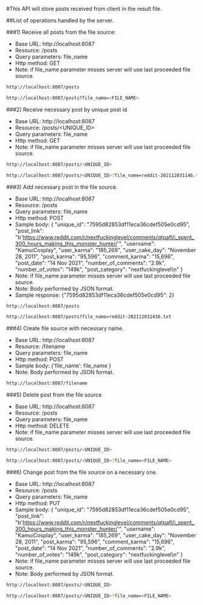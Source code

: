 #This API will store posts received from client in the result file.

##List of operations handled by the server.

###1) Receive all posts from the file source:

- Base URL: http://localhost:8087
- Resource: /posts
- Query parameters: file_name
- Http method: GET
- Note: if file_name parameter misses server will use last proceeded file source.

```bash
http://localhost:8087/posts

http://localhost:8087/posts?file_name=<FILE_NAME>
```
###2) Receive necessary post by unique post id

- Base URL: http://localhost:8087
- Resource: /posts/<UNIQUE_ID>
- Query parameters: file_name
- Http method: GET
- Note: if file_name parameter misses server will use last proceeded file source.

```bash
http://localhost:8087/posts/<UNIQUE_ID>

http://localhost:8087/posts/<UNIQUE_ID>?file_name=reddit-202112031146.txt
```

###3) Add necessary post in the file source.

- Base URL: http://localhost:8087
- Resource: /posts
- Query parameters: file_name
- Http method: POST
- Sample body: {
"unique_id": "7595d82853df11eca36cdef505e0cd95", 
"post_link": "b'https://www.reddit.com/r/nextfuckinglevel/comments/qtpafl/i_spent_300_hours_making_this_monster_hunter/'", 
"username": "KamuiCosplay", 
"user_karma": "185,269", 
"user_cake_day": "November 28, 2011", 
"post_karma": "95,596", 
"comment_karma": "15,696", 
"post_date": "14 Nov 2021", 
"number_of_comments": "2.9k", 
"number_of_votes": "149k", 
"post_category": "nextfuckinglevel\n"
}
- Note: if file_name parameter misses server will use last proceeded file source.
- Note: Body performed by JSON format.
- Sample response: {"7595d82853df11eca36cdef505e0cd95": 2}
```bash
http://localhost:8087/posts

http://localhost:8087/posts?file_name=reddit-202112031436.txt
```

###4) Create file source with necessary name.

- Base URL: http://localhost:8087
- Resource: /filename
- Query parameters: file_name
- Http method: POST
- Sample body: {'file_name': file_name }
- Note: Body performed by JSON format.

```bash
http://localhost:8087/filename
```

###5) Delete post from the file source.

- Base URL: http://localhost:8087
- Resource: /posts
- Query parameters: file_name
- Http method: DELETE
- Note: if file_name parameter misses server will use last proceeded file source.

```bash
http://localhost:8087/posts/<UNIQUE_ID>

http://localhost:8087/posts/<UNIQUE_ID>?file_name=<FILE_NAME>
```

###6) Change post from the file source on a necessary one.

- Base URL: http://localhost:8087
- Resource: /posts
- Query parameters: file_name
- Http method: PUT
- Sample body: {
"unique_id": "7595d82853df11eca36cdef505e0cd95", 
"post_link": "b'https://www.reddit.com/r/nextfuckinglevel/comments/qtpafl/i_spent_300_hours_making_this_monster_hunter/'", 
"username": "KamuiCosplay", 
"user_karma": "185,269", 
"user_cake_day": "November 28, 2011", 
"post_karma": "95,596", 
"comment_karma": "15,696", 
"post_date": "14 Nov 2021", 
"number_of_comments": "2.9k", 
"number_of_votes": "149k", 
"post_category": "nextfuckinglevel\n"
}
- Note: if file_name parameter misses server will use last proceeded file source.
- Note: Body performed by JSON format.

```bash
http://localhost:8087/posts/<UNIQUE_ID>

http://localhost:8087/posts/<UNIQUE_ID>?file_name=<FILE_NAME>
```

